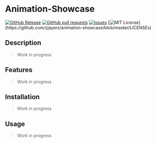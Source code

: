 # Animation-Showcase
[![GitHub Release](https://img.shields.io/github/release/zjayers/animation-showcase.svg?style=flat)]()
[![GitHub pull requests](https://img.shields.io/github/issues-pr/zjayers/animation-showcase.svg?style=flat)]()
[![Issues](https://img.shields.io/github/issues-raw/zjayers/animation-showcase.svg?maxAge=25000)](https://github.com/zjayers/animation-showcase/issues)
[![MIT License](https://img.shields.io/apm/l/atomic-ui.svg?)](https://github.com/zjayers/animation-showcase/blob/master/LICENSEs)

## Description

> Work in progress

## Features

> Work in progress

## Installation

> Work in progress

## Usage

> Work in progress
